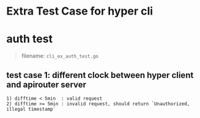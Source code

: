 Extra Test Case for hyper cli
=============================


# auth test

> filename: `cli_ex_auth_test.go`

## test case 1: different clock between hyper client and apirouter server

```
1) difftime < 5min  : valid request
2) difftime >= 5min : invalid request, should return `Unauthorized, illegal timestamp`
```

